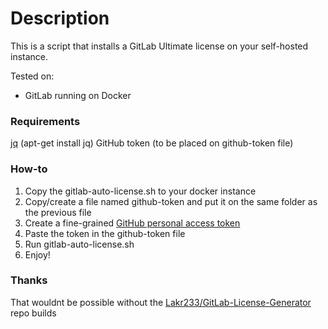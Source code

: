 # Description

This is a script that installs a GitLab Ultimate license on your self-hosted instance.

Tested on:
- GitLab running on Docker

### Requirements
[jq](https://jqlang.github.io/jq/download/ "jq") (apt-get install jq)
GitHub token (to be placed on github-token file)

### How-to
1. Copy the gitlab-auto-license.sh to your docker instance
2. Copy/create a file named github-token and put it on the same folder as the previous file
3. Create a fine-grained [GitHub personal access token](https://github.com/settings/tokens "GitHub personal access token")
4. Paste the token in the github-token file
5. Run gitlab-auto-license.sh
6. Enjoy!

### Thanks
That wouldnt be possible without the [Lakr233/GitLab-License-Generator](https://github.com/Lakr233/GitLab-License-Generator "Lakr233/GitLab-License-Generator") repo builds